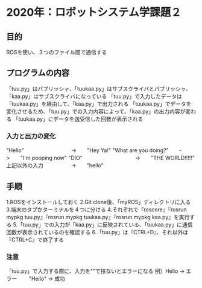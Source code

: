 # 2020年：ロボットシステム学課題２
## 目的
ROSを使い、３つのファイル間で通信する
## プログラムの内容
「tuu.py」はパブリッシャ、「tuukaa.py」はサブスクライバとパブリッシャ、「kaa.py」はサブスクライバになっている
「tuu.py」で入力したデータは「tuukaa.py」を経由して、「kaa.py」で出力される
「tuukaa.py」でデータを変化させるため、「tuu.py」での入力内容によって、「kaa.py」の出力内容が変わる
「tuukaa.py」にデータを送受信した回数が表示される
### 入力と出力の変化
"Hello"　　　　　　　　　->　　"Hey Ya!"
"What are you doing?"　　->　　"I'm pooping now"
"DIO"　　　　　　　　　　->　　"THE WORLD!!!!!"
上記以外の入力　　　　　 ->　　"hello"
## 手順
1.ROSをインストールしておく
2.Git clone後、「myROS」ディレクトリに入る
3.端末のタブかターミナルを４つに分ける
4.それぞれで『roscore』『rosrun mypkg tuu.py』『rosrun mypkg tuukaa.py』『rosrun mypkg kaa.py』を実行する
5.「tuu.py」での入力が「kaa.py」に反映されている、「tuukaa.py」に通信回数が表示されているのを確認する
6.「tuu.py」は『CTRL+D』、それ以外は『CTRL+C』で終了する
### 注意
「tuu.py」で入力する際に、入力を""で挟ないとエラーになる
例）Hello    ->  エラー
　　"Hello"  ->  成功
